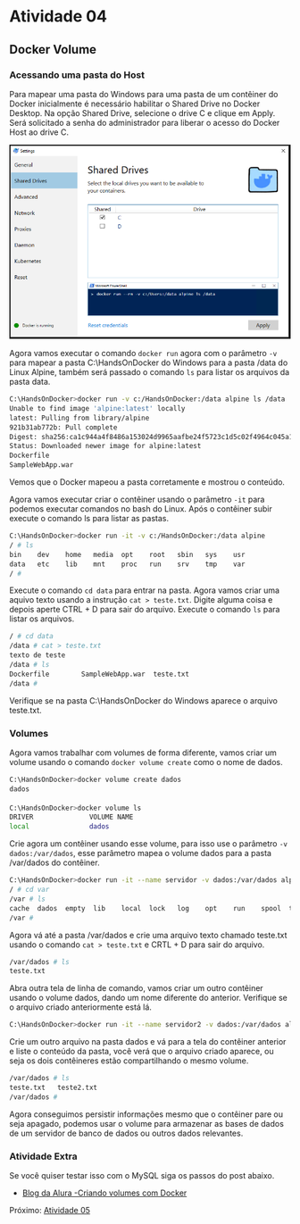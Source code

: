 # Atividade 04

## Docker Volume

### Acessando uma pasta do Host

Para mapear uma pasta do Windows para uma pasta de um contêiner do Docker inicialmente é necessário habilitar o Shared Drive no Docker Desktop.
Na opção Shared Drive, selecione o drive C e clique em Apply. Será solicitado a senha do administrador para liberar o acesso do Docker Host ao drive C.

![Shared Drive](imagens/volumewindows.png)

Agora vamos executar o comando `docker run` agora com o parâmetro `-v` para mapear a pasta C:\HandsOnDocker do Windows para a pasta /data do Linux Alpine, também será passado o comando `ls` para listar os arquivos da pasta data.

```bash
C:\HandsOnDocker>docker run -v c:/HandsOnDocker:/data alpine ls /data
Unable to find image 'alpine:latest' locally
latest: Pulling from library/alpine
921b31ab772b: Pull complete
Digest: sha256:ca1c944a4f8486a153024d9965aafbe24f5723c1d5c02f4964c045a16d19dc54
Status: Downloaded newer image for alpine:latest
Dockerfile
SampleWebApp.war
```
Vemos que o Docker mapeou a pasta corretamente e mostrou o conteúdo.

Agora vamos executar criar o contêiner usando o parâmetro `-it` para podemos executar comandos no bash do Linux. Após o contêiner subir execute o comando ls para listar as pastas.

```bash
C:\HandsOnDocker>docker run -it -v c:/HandsOnDocker:/data alpine
/ # ls
bin    dev    home   media  opt    root   sbin   sys    usr
data   etc    lib    mnt    proc   run    srv    tmp    var
/ #
```

Execute o comando `cd data` para entrar na pasta. Agora vamos criar uma aquivo texto usando a instrução `cat > teste.txt`. Digite alguma coisa e depois aperte CTRL + D para sair do arquivo. Execute o comando `ls` para listar os arquivos.

```bash
/ # cd data
/data # cat > teste.txt
texto de teste
/data # ls
Dockerfile        SampleWebApp.war  teste.txt
/data #
```

Verifique se na pasta C:\HandsOnDocker do Windows aparece o arquivo teste.txt.

### Volumes

Agora vamos trabalhar com volumes de forma diferente, vamos criar um volume usando o comando `docker volume create` como o nome de dados.

```bash
C:\HandsOnDocker>docker volume create dados
dados

C:\HandsOnDocker>docker volume ls
DRIVER              VOLUME NAME
local               dados
```
Crie agora um contêiner usando esse volume, para isso use o parâmetro `-v dados:/var/dados`, esse parâmetro mapea o volume dados para a pasta /var/dados do contêiner.

```bash
C:\HandsOnDocker>docker run -it --name servidor -v dados:/var/dados alpine
/ # cd var
/var # ls
cache  dados  empty  lib    local  lock   log    opt    run    spool  tmp
/var #
```

Agora vá até a pasta /var/dados e crie uma arquivo texto chamado teste.txt usando o comando `cat > teste.txt` e CRTL + D para sair do arquivo.

```bash
/var/dados # ls
teste.txt
```

Abra outra tela de linha de comando, vamos criar um outro contêiner usando o volume dados, dando um nome diferente do anterior. Verifique se o arquivo criado anteriormente está lá.

```bash
C:\HandsOnDocker>docker run -it --name servidor2 -v dados:/var/dados alpine
```

Crie um outro arquivo na pasta dados e vá para a tela do contêiner anterior e liste o conteúdo da pasta, você verá que o arquivo criado aparece, ou seja os dois contêineres estão compartilhando o mesmo volume. 

```bash
/var/dados # ls
teste.txt   teste2.txt
/var/dados #
```

Agora conseguimos persistir informações mesmo que o contêiner pare ou seja apagado, podemos usar o volume para armazenar as bases de dados de um servidor de banco de dados ou outros dados relevantes.


### Atividade Extra

Se você quiser testar isso com o MySQL siga os passos do post abaixo.

- [Blog da Alura -Criando volumes com Docker](https://blog.alura.com.br/criando-volumes-com-docker/)

Próximo: [Atividade 05](05-atividade.md)